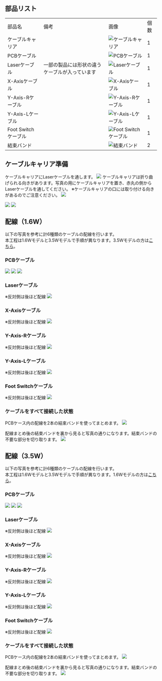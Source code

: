 ## 部品リスト
<table class="packing-list">
<tbody>
<tr>
<td>部品名</td>
<td>備考</td>
<td class="packing-img">画像</td>
<td>個数</td>
</tr>
<tr>
<td>ケーブルキャリア</td>
<td></td>
<td><img src="./images/08/kp8-7.jpg" alt="ケーブルキャリア"></td>
<td>1</td>
</tr>
<tr>
<td>PCBケーブル</td>
<td></td>
<td><img src="./images/07/kp7-8.jpg" alt="PCBケーブル"></td>
<td>1</td>
</tr>
<tr>
<td>Laserケーブル</td>
<td>一部の製品には形状の違うケーブルが入っています</td>
<td><img src="./images/07/kp7-9.jpg" alt="Laserケーブル"></td>
<td>1</td>
</tr>
<tr>
<td>X-Axisケーブル</td>
<td></td>
<td><img src="./images/07/kp7-10.jpg" alt="X-Axisケーブル"></td>
<td>1</td>
</tr>
<tr>
<td>Y-Axis-Rケーブル</td>
<td></td>
<td><img src="./images/07/kp7-11.jpg" alt="Y-Axis-Rケーブル"></td>
<td>1</td>
</tr>
<tr>
<td>Y-Axis-Lケーブル</td>
<td></td>
<td><img src="./images/07/kp7-12.jpg" alt="Y-Axis-Lケーブル"></td>
<td>1</td>
</tr>
<tr>
<td>Foot Switchケーブル</td>
<td></td>
<td><img src="./images/07/kp7-13.jpg" alt="Foot Switchケーブル"></td>
<td>1</td>
</tr>
<tr>
<td>結束バンド</td>
<td></td>
<td><img src="./images/07/kp7-7.jpg" alt="結束バンド"></td>
<td>2</td>
</tr>
</tbody>
</table>

## ケーブルキャリア準備
ケーブルキャリアにLaserケーブルを通します。
<img src="./images/08/mini-1000mm_08_24.jpg">
ケーブルキャリアは折り曲げられる向きがあります。写真の用にケーブルキャリアを置き、赤丸の側から
Laserケーブルを通してください。
※ケーブルキャリアの口には取り付ける向きがあるのでご注意ください。
<img src="./images/08/mini-1000mm_08_49.jpg">

<img src="./images/08/mini-1000mm_08_25.jpg">

<img src="./images/08/mini-1000mm_08_26.jpg">


## 配線（1.6W）
以下の写真を参考に計6種類のケーブルの配線を行います。  
本工程は1.6Wモデルと3.5Wモデルで手順が異なります。3.5Wモデルの方は<a href="#35W">こちら</a>。

### PCBケーブル
<img src="./images/07/mini-1000mm_07_01.jpg">

<img src="./images/07/mini-1000mm_07_02.jpg">

<img src="./images/07/mini-1000mm_07_03.jpg">

### Laserケーブル
※反対側は後ほど配線
<img src="./images/07/mini-1000mm_07_04.jpg">

### X-Axisケーブル
※反対側は後ほど配線
<img src="./images/07/mini-1000mm_07_05.jpg">

### Y-Axis-Rケーブル
※反対側は後ほど配線
<img src="./images/07/mini-1000mm_07_06.jpg">

### Y-Axis-Lケーブル
※反対側は後ほど配線
<img src="./images/07/mini-1000mm_07_07.jpg">

### Foot Switchケーブル
※反対側は後ほど配線
<img src="./images/07/mini-1000mm_07_08.jpg">

### ケーブルをすべて接続した状態
PCBケース内の配線を2本の結束バンドを使ってまとめます。
<img src="./images/07/mini-1000mm_07_09.jpg">

配線まとめ後の結束バンドを裏から見ると写真の通りになります。結束バンドの不要な部分を切り取ります。
<img src="./images/07/mini-1000mm_07_21.jpg">

## 配線（3.5W）
以下の写真を参考に計6種類のケーブルの配線を行います。  
本工程は1.6Wモデルと3.5Wモデルで手順が異なります。1.6Wモデルの方は<a href="#16W">こちら</a>。

### PCBケーブル
<img src="./images/07/mini-1000mm_07_12.jpg">

<img src="./images/07/mini-1000mm_07_13.jpg">

<img src="./images/07/mini-1000mm_07_14.jpg">

### Laserケーブル
※反対側は後ほど配線
<img src="./images/07/mini-1000mm_07_15.jpg">

### X-Axisケーブル
※反対側は後ほど配線
<img src="./images/07/mini-1000mm_07_16.jpg">

### Y-Axis-Rケーブル
※反対側は後ほど配線
<img src="./images/07/mini-1000mm_07_17.jpg">

### Y-Axis-Lケーブル
※反対側は後ほど配線
<img src="./images/07/mini-1000mm_07_18.jpg">

### Foot Switchケーブル
※反対側は後ほど配線
<img src="./images/07/mini-1000mm_07_19.jpg">

### ケーブルをすべて接続した状態
PCBケース内の配線を2本の結束バンドを使ってまとめます。
<img src="./images/07/mini-1000mm_07_20.jpg">

配線まとめ後の結束バンドを裏から見ると写真の通りになります。結束バンドの不要な部分を切り取ります。
<img src="./images/07/mini-1000mm_07_21.jpg">
